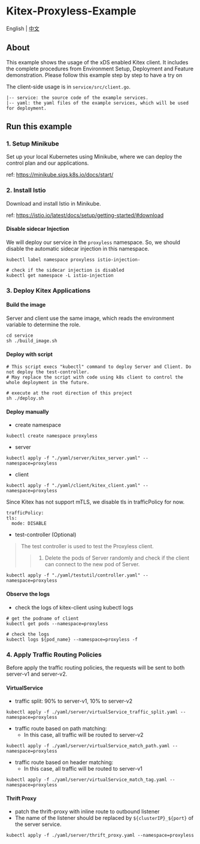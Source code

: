 # Kitex-Proxyless-Example
English | [中文](README_CN.md)
## About
This example shows the usage of the xDS enabled Kitex client. 
It includes the complete procedures from Environment Setup, Deployment and Feature demonstration.
Please follow this example step by step to have a try on 

The client-side usage is in `service/src/client.go`.
```
|-- service: the source code of the example services.
|-- yaml: the yaml files of the example services, which will be used for deployment.
```

## Run this example
### 1. Setup Minikube
Set up your local Kubernetes using Minikube, where we can deploy the control plan and our applications. 

ref: https://minikube.sigs.k8s.io/docs/start/ 

### 2. Install Istio
Download and install Istio in Minikube.

ref: https://istio.io/latest/docs/setup/getting-started/#download

#### Disable sidecar Injection
We will deploy our service in the `proxyless` namespace. 
So, we should disable the automatic sidecar injection in this namespace. 
```
kubectl label namespace proxyless istio-injection-

# check if the sidecar injection is disabled
kubectl get namespace -L istio-injection
```

### 3. Deploy Kitex Applications
#### Build the image
Server and client use the same image, which reads the environment variable to determine the role.

```
cd service
sh ./build_image.sh
```

#### Deploy with script
```
# This script execs "kubectl" command to deploy Server and Client. Do not deploy the test-controller.
# May replace the script with code using k8s client to control the whole deployment in the future. 

# execute at the root direction of this project
sh ./deploy.sh
```

#### Deploy manually
* create namespace 
```
kubectl create namespace proxyless
```
* server
```
kubectl apply -f "./yaml/server/kitex_server.yaml" --namespace=proxyless
```

* client
```
kubectl apply -f "./yaml/client/kitex_client.yaml" --namespace=proxyless
```
Since Kitex has not support mTLS, we disable tls in trafficPolicy for now.
```
trafficPolicy:
tls:
  mode: DISABLE
```

* test-controller (Optional)
> The test controller is used to test the Proxyless client.
>> 1. Delete the pods of Server randomly and check if the client can connect to the new pod of Server. 
```
kubectl apply -f "./yaml/testutil/controller.yaml" --namespace=proxyless
```

#### Observe the logs
* check the logs of kitex-client using kubectl logs
```
# get the podname of client
kubectl get pods --namespace=proxyless

# check the logs
kubectl logs ${pod_name} --namespace=proxyless -f
```

### 4. Apply Traffic Routing Policies
Before apply the traffic routing policies, 
the requests will be sent to both server-v1 and server-v2.

#### VirtualService

* traffic split: 90% to server-v1, 10% to server-v2
```
kubectl apply -f ./yaml/server/virtualService_traffic_split.yaml --namespace=proxyless
```

* traffic route based on path matching: 
  * In this case, all traffic will be routed to server-v2
```
kubectl apply -f ./yaml/server/virtualService_match_path.yaml --namespace=proxyless
```

* traffic route based on header matching: 
  * In this case, all traffic will be routed to server-v1
```
kubectl apply -f ./yaml/server/virtualService_match_tag.yaml --namespace=proxyless
```

#### Thrift Proxy
* patch the thrift-proxy with inline route to outbound listener
* The name of the listener should be replaced by `${clusterIP}_${port}` of the server service.

```
kubectl apply -f ./yaml/server/thrift_proxy.yaml --namespace=proxyless
```
